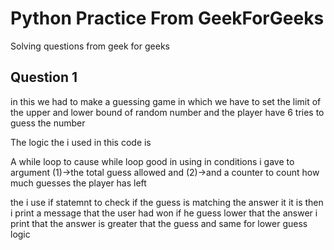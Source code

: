 # Python Practice From GeekForGeeks

Solving questions from geek for geeks

## Question 1 
  
in this we had  to make a guessing game in which we have to set the limit of the upper and lower bound of random number and the player have 6 tries to guess the number 

The logic the i used in this code  is 

 A while loop to cause while loop good in using in conditions   i gave to argument (1)->the total guess allowed and (2)->and a counter to count how much guesses the player has left 

 the i use if statemnt to check if the guess is matching the answer it it is then i print a message that the user had won  if he guess lower that the answer i print that the answer is greater that the guess and same for lower guess logic 

 